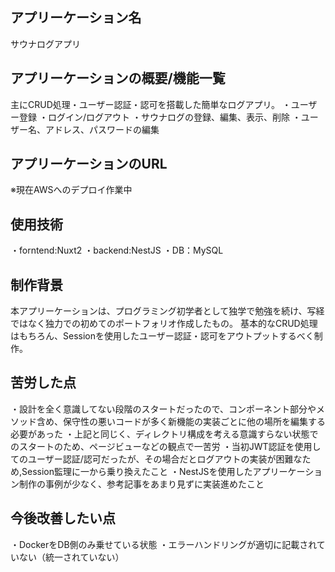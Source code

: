 ## アプリーケーション名
サウナログアプリ

## アプリーケーションの概要/機能一覧
主にCRUD処理・ユーザー認証・認可を搭載した簡単なログアプリ。
・ユーザー登録
・ログイン/ログアウト
・サウナログの登録、編集、表示、削除
・ユーザー名、アドレス、パスワードの編集

## アプリーケーションのURL
※現在AWSへのデプロイ作業中

## 使用技術
・forntend:Nuxt2
・backend:NestJS
・DB：MySQL

## 制作背景
本アプリーケーションは、プログラミング初学者として独学で勉強を続け、写経ではなく独力での初めてのポートフォリオ作成したもの。
基本的なCRUD処理はもちろん、Sessionを使用したユーザー認証・認可をアウトプットするべく制作。

## 苦労した点
・設計を全く意識してない段階のスタートだったので、コンポーネント部分やメソッド含め、保守性の悪いコードが多く新機能の実装ごとに他の場所を編集する必要があった
・上記と同じく、ディレクトリ構成を考える意識すらない状態でのスタートのため、ページビューなどの観点で一苦労
・当初JWT認証を使用してのユーザー認証/認可だったが、その場合だとログアウトの実装が困難なため,Session監理に一から乗り換えたこと
・NestJSを使用したアプリーケーション制作の事例が少なく、参考記事をあまり見ずに実装進めたこと

## 今後改善したい点
・DockerをDB側のみ乗せている状態
・エラーハンドリングが適切に記載されていない（統一されていない）

